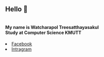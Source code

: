 <h2>Hello 👋</h2>
<center><img href="../Pic/Squrriel.png"></center>
<h4>My name is Watcharapol Treesatthayasakul<br> Study at Computer Science KMUTT</h4>
<li>
  <a href="https://www.facebook.com/watcharapol.treesatthayasakul.96"> Facebook </a>
</li>
<li>
  <a href="https://www.instagram.com/o.wt28_/"> Intragram </a>
</li>
